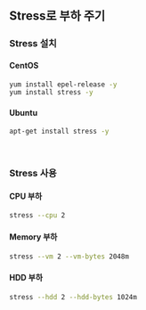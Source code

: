 ## Stress로 부하 주기

### Stress 설치
#### CentOS
```bash
yum install epel-release -y
yum install stress -y
```
#### Ubuntu
```bash
apt-get install stress -y
```

<br/>

### Stress 사용
#### CPU 부하
```bash
stress --cpu 2
```
#### Memory 부하
```bash
stress --vm 2 --vm-bytes 2048m
```
#### HDD 부하
```bash
stress --hdd 2 --hdd-bytes 1024m
```
